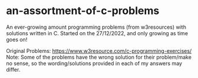 # an-assortment-of-c-problems
An ever-growing amount programming problems (from w3resources) with solutions written in C.
Started on the 27/12/2022, and only growing as time goes on!

Original Problems:
https://www.w3resource.com/c-programming-exercises/
Note: Some of the problems have the wrong solution for their problem/make no sense, so the wording/solutions provided in each of my answers may differ.
